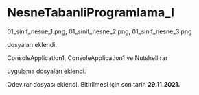 # NesneTabanliProgramlama_I

01_sinif_nesne_1.png, 01_sinif_nesne_2.png, 01_sinif_nesne_3.png 
<p>dosyaları eklendi.
<br />
<p>ConsoleApplication1, ConsoleApplication1 ve Nutshell.rar
<p>uygulama dosyaları eklendi.
<br />
<p> Odev.rar dosyası eklendi. Bitirilmesi için son tarih <b>29.11.2021.

